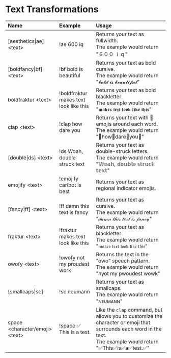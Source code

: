 # Text Transformations

| Name | Example | Usage |
| :--- | :--- | :--- |
| [aesthetics\|ae] &lt;text&gt; | !ae 600 iq | Returns your text as fullwidth.<br>The example would return "６００ ｉｑ" |
| [boldfancy\|bf] &lt;text&gt; | !bf bold is beautiful | Returns your text as bold cursive.<br>The example would return "𝓫𝓸𝓵𝓭 𝓲𝓼 𝓫𝓮𝓪𝓾𝓽𝓲𝓯𝓾𝓵" |
| boldfraktur &lt;text&gt; | !boldfraktur makes text look like this | Returns your text as bold blackletter.<br>The example would return "𝖒𝖆𝖐𝖊𝖘 𝖙𝖊𝖝𝖙 𝖑𝖔𝖔𝖐 𝖑𝖎𝖐𝖊 𝖙𝖍𝖎𝖘" |
| clap &lt;text&gt; | !clap how dare you | Returns your text with 👏 emojis around each word.<br>The example would return "👏how👏dare👏you👏" |
| [double\|ds] &lt;text&gt; | !ds Woah, double struck text | Returns your text as double-struck letters.<br>The example would return "𝕎𝕠𝕒𝕙, 𝕕𝕠𝕦𝕓𝕝𝕖 𝕤𝕥𝕣𝕦𝕔𝕜 𝕥𝕖𝕩𝕥" |
| emojify &lt;text&gt; | !emojify carlbot is best | Returns your text as regional indicator emojis.|
| [fancy\|ff] &lt;text&gt; | !ff damn this text is fancy | Returns your text as cursive.<br>The example would return "𝒹𝒶𝓂𝓃 𝓉𝒽𝒾𝓈 𝓉𝑒𝓍𝓉 𝒾𝓈 𝒻𝒶𝓃𝒸𝓎" |
| fraktur &lt;text&gt; | !fraktur makes text look like this | Returns your text as blackletter.<br>The example would return "𝔪𝔞𝔨𝔢𝔰 𝔱𝔢𝔵𝔱 𝔩𝔬𝔬𝔨 𝔩𝔦𝔨𝔢 𝔱𝔥𝔦𝔰" |
| owofy &lt;text&gt; | !owofy not my proudest work | Returns the text in the "owo" speech pattern.<br>The example would return "nyot my pwoudest wowk" |
| [smallcaps\|sc] | !sc neumann | Returns your text as smallcaps.<br>The example would return "ɴᴇᴜᴍᴀɴɴ" |
| space &lt;character/emoji&gt; &lt;text&gt;  | !space ✅ This is a test. | Like the `clap` command, but allows you to customize the character or emoji that surrounds each word in the text.<br>The example would return "✅This✅is✅a✅test.✅" |